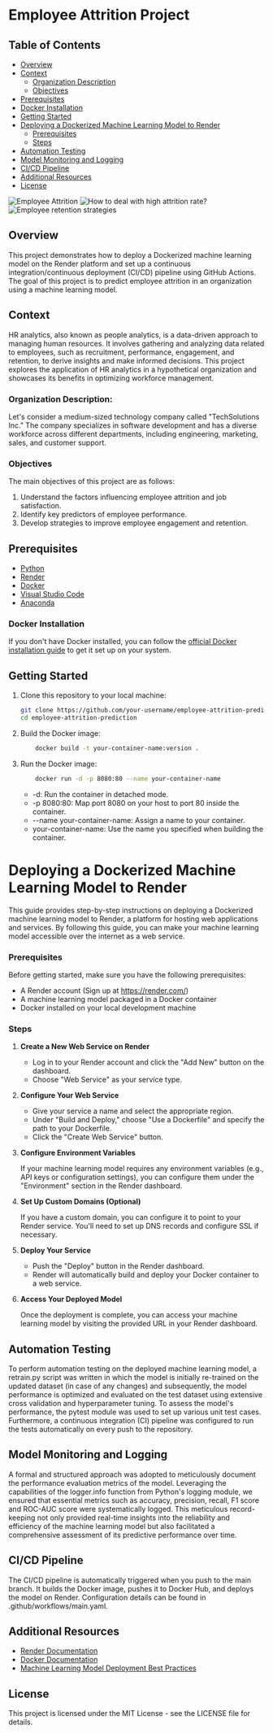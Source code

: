 # Employee Attrition Project

## Table of Contents

- [Overview](#overview)
- [Context](#context)
  - [Organization Description](#organization-description)
  - [Objectives](#objectives)
- [Prerequisites](#prerequisites)
- [Docker Installation](#docker-installation)
- [Getting Started](#getting-started)
- [Deploying a Dockerized Machine Learning Model to Render](#deploying-a-dockerized-machine-learning-model-to-render)
  - [Prerequisites](#prerequisites)
  - [Steps](#steps)
- [Automation Testing](#automation-testing)
- [Model Monitoring and Logging](#model-monitoring-and-logging)
- [CI/CD Pipeline](#cicd-pipeline)
- [Additional Resources](#additional-resources)
- [License](#license)

![Employee Attrition](https://www.techfunnel.com/wp-content/uploads/2020/04/employee-attrition.jpg)
![How to deal with high attrition rate?](https://hrforecast.com/wp-content/uploads/2021/01/HRForecast-blog-How-to-reduce-employee-attrition-scaled.jpg)
![Employee retention strategies](https://cdn.sketchbubble.com/pub/media/catalog/product/optimized1/c/a/ca2f81c4b59e4c5e7a17a38336d0b5ff958dcc16dac2a2f8228e6b221b213734/employee-attrition-slide4.png)

## Overview

This project demonstrates how to deploy a Dockerized machine learning model on the Render platform and set up a continuous integration/continuous deployment (CI/CD) pipeline using GitHub Actions. The goal of this project is to predict employee attrition in an organization using a machine learning model.

## Context

HR analytics, also known as people analytics, is a data-driven approach to managing human resources. It involves gathering and analyzing data related to employees, such as recruitment, performance, engagement, and retention, to derive insights and make informed decisions. This project explores the application of HR analytics in a hypothetical organization and showcases its benefits in optimizing workforce management.

### Organization Description:

Let's consider a medium-sized technology company called "TechSolutions Inc." The company specializes in software development and has a diverse workforce across different departments, including engineering, marketing, sales, and customer support.

### Objectives

The main objectives of this project are as follows:

<ol>
    <li>Understand the factors influencing employee attrition and job satisfaction.</li>
    <li>Identify key predictors of employee performance.</li>
    <li>Develop strategies to improve employee engagement and retention.</li>
</ol>

## Prerequisites

- [Python](https://www.python.org/downloads/)
- [Render](https://render.com)
- [Docker](https://www.docker.com/get-started)
- [Visual Studio Code](https://code.visualstudio.com/download)
- [Anaconda](https://www.anaconda.com/download/)

### Docker Installation

If you don't have Docker installed, you can follow the [official Docker installation guide](https://docs.docker.com/get-docker/) to get it set up on your system.


## Getting Started

1. Clone this repository to your local machine:

   ```bash
   git clone https://github.com/your-username/employee-attrition-prediction.git
   cd employee-attrition-prediction
   ```

2. Build the Docker image:

    ```bash
        docker build -t your-container-name:version .
    ```

3. Run the Docker image:

    ```bash
        docker run -d -p 8080:80 --name your-container-name
    ```

    <ul>
        <li>-d: Run the container in detached mode.</li>
        <li>-p 8080:80: Map port 8080 on your host to port 80 inside the container.</li>
        <li>--name your-container-name: Assign a name to your container.</li>
        <li>your-container-name: Use the name you specified when building the container.</li>
    </ul>

# Deploying a Dockerized Machine Learning Model to Render

This guide provides step-by-step instructions on deploying a Dockerized machine learning model to Render, a platform for hosting web applications and services. By following this guide, you can make your machine learning model accessible over the internet as a web service.

### Prerequisites

Before getting started, make sure you have the following prerequisites:

- A Render account (Sign up at https://render.com/)
- A machine learning model packaged in a Docker container
- Docker installed on your local development machine

### Steps

1. **Create a New Web Service on Render**

   - Log in to your Render account and click the "Add New" button on the dashboard.
   - Choose "Web Service" as your service type.

2. **Configure Your Web Service**

   - Give your service a name and select the appropriate region.
   - Under "Build and Deploy," choose "Use a Dockerfile" and specify the path to your Dockerfile.
   - Click the "Create Web Service" button.

3. **Configure Environment Variables**

   If your machine learning model requires any environment variables (e.g., API keys or configuration settings), you can configure them under the "Environment" section in the Render dashboard.

4. **Set Up Custom Domains (Optional)**

   If you have a custom domain, you can configure it to point to your Render service. You'll need to set up DNS records and configure SSL if necessary.

5. **Deploy Your Service**

   - Push the "Deploy" button in the Render dashboard.
   - Render will automatically build and deploy your Docker container to a web service.

6. **Access Your Deployed Model**

   Once the deployment is complete, you can access your machine learning model by visiting the provided URL in your Render dashboard.

## Automation Testing

To perform automation testing on the deployed machine learning model, a retrain.py script was written in which the model is initially re-trained on the updated dataset (in case of any changes) and subsequently, the model performance is optimized and evaluated on the test dataset using extensive cross validation and hyperparameter tuning. To assess the model's performance, the pytest module was used to set up various unit test cases. Furthermore, a continuous integration (CI) pipeline was configured to run the tests automatically on every push to the repository.

## Model Monitoring and Logging

A formal and structured approach was adopted to meticulously document the performance evaluation metrics of the model. Leveraging the capabilities of the logger.info function from Python's logging module, we ensured that essential metrics such as accuracy, precision, recall, F1 score and ROC-AUC score were systematically logged. This meticulous record-keeping not only provided real-time insights into the reliability and efficiency of the machine learning model but also facilitated a comprehensive assessment of its predictive performance over time.

## CI/CD Pipeline

The CI/CD pipeline is automatically triggered when you push to the main branch. It builds the Docker image, pushes it to Docker Hub, and deploys the model on Render. Configuration details can be found in .github/workflows/main.yaml.

## Additional Resources

- [Render Documentation](https://render.com/docs)
- [Docker Documentation](https://docs.docker.com/)
- [Machine Learning Model Deployment Best Practices](https://www.render.com/blog/machine-learning-deployment-best-practices/)

## License

This project is licensed under the MIT License - see the LICENSE file for details.
